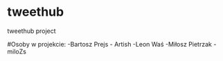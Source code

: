 # tweethub
tweethub project

#Osoby w projekcie:
-Bartosz Prejs - Artish
-Leon Waś
-Miłosz Pietrzak - miloZs
